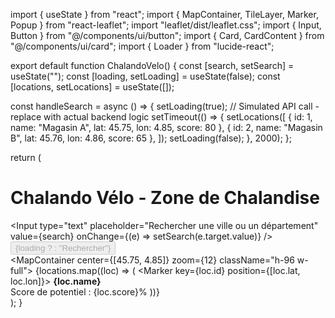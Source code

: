import { useState } from "react";
import { MapContainer, TileLayer, Marker, Popup } from "react-leaflet";
import "leaflet/dist/leaflet.css";
import { Input, Button } from "@/components/ui/button";
import { Card, CardContent } from "@/components/ui/card";
import { Loader } from "lucide-react";

export default function ChalandoVelo() {
  const [search, setSearch] = useState("");
  const [loading, setLoading] = useState(false);
  const [locations, setLocations] = useState([]);

  const handleSearch = async () => {
    setLoading(true);
    // Simulated API call - replace with actual backend logic
    setTimeout(() => {
      setLocations([
        { id: 1, name: "Magasin A", lat: 45.75, lon: 4.85, score: 80 },
        { id: 2, name: "Magasin B", lat: 45.76, lon: 4.86, score: 65 },
      ]);
      setLoading(false);
    }, 2000);
  };

  return (
    <div className="p-4">
      <h1 className="text-xl font-bold mb-4">Chalando Vélo - Zone de Chalandise</h1>
      <div className="flex gap-2 mb-4">
        <Input
          type="text"
          placeholder="Rechercher une ville ou un département"
          value={search}
          onChange={(e) => setSearch(e.target.value)}
        />
        <Button onClick={handleSearch} disabled={loading}>
          {loading ? <Loader className="animate-spin" /> : "Rechercher"}
        </Button>
      </div>
      <Card>
        <CardContent>
          <MapContainer center={[45.75, 4.85]} zoom={12} className="h-96 w-full">
            <TileLayer
              url="https://{s}.tile.openstreetmap.org/{z}/{x}/{y}.png"
              attribution='&copy; <a href="https://www.openstreetmap.org/copyright">OpenStreetMap</a> contributors'
            />
            {locations.map((loc) => (
              <Marker key={loc.id} position={[loc.lat, loc.lon]}>
                <Popup>
                  <strong>{loc.name}</strong>
                  <br /> Score de potentiel : {loc.score}%
                </Popup>
              </Marker>
            ))}
          </MapContainer>
        </CardContent>
      </Card>
    </div>
  );
}
